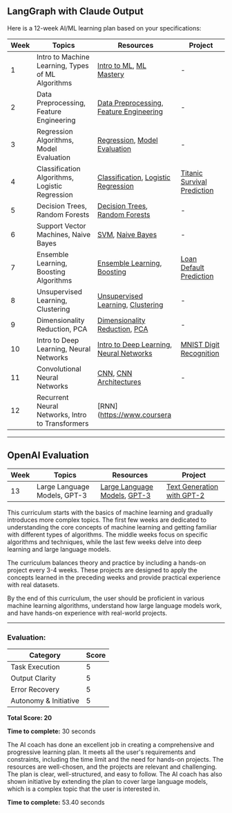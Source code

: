 ## LangGraph with Claude Output

Here is a 12-week AI/ML learning plan based on your specifications:

| Week | Topics | Resources | Project |
|------|--------|-----------|---------|
| 1 | Intro to Machine Learning, Types of ML Algorithms | [Intro to ML](https://www.coursera.org/learn/machine-learning), [ML Mastery](https://machinelearningmastery.com/types-of-learning-in-machine-learning/) | - |  
| 2 | Data Preprocessing, Feature Engineering | [Data Preprocessing](https://www.coursera.org/learn/data-preprocessing-feature-engineering-in-machine-learning), [Feature Engineering](https://www.udemy.com/course/feature-engineering-for-machine-learning/) | - |
| 3 | Regression Algorithms, Model Evaluation | [Regression](https://www.coursera.org/learn/machine-learning-with-python), [Model Evaluation](https://www.coursera.org/lecture/machine-learning-with-python/model-evaluation-jPtWA) | - |
| 4 | Classification Algorithms, Logistic Regression | [Classification](https://www.coursera.org/learn/machine-learning-with-python), [Logistic Regression](https://www.coursera.org/lecture/machine-learning/classification-wlPeP) | [Titanic Survival Prediction](https://www.kaggle.com/c/titanic) |
| 5 | Decision Trees, Random Forests | [Decision Trees](https://www.coursera.org/lecture/machine-learning-with-python/decision-trees-LBNJt), [Random Forests](https://www.coursera.org/lecture/machine-learning-with-python/random-forest-XArQn) | - |
| 6 | Support Vector Machines, Naive Bayes | [SVM](https://www.coursera.org/lecture/machine-learning-with-python/support-vector-machines-hQgpv), [Naive Bayes](https://www.coursera.org/lecture/machine-learning-with-python/naive-bayes-1x9t9) | - |
| 7 | Ensemble Learning, Boosting Algorithms | [Ensemble Learning](https://www.coursera.org/lecture/machine-learning-with-python/ensemble-learning-qHrEt), [Boosting](https://www.coursera.org/lecture/machine-learning-with-python/boosting-Rkf3M) | [Loan Default Prediction](https://www.kaggle.com/c/loan-default-prediction) |
| 8 | Unsupervised Learning, Clustering | [Unsupervised Learning](https://www.coursera.org/learn/unsupervised-learning-recommenders-reinforcement-learning), [Clustering](https://www.coursera.org/lecture/machine-learning/unsupervised-learning-olRZo) | - |
| 9 | Dimensionality Reduction, PCA | [Dimensionality Reduction](https://www.coursera.org/lecture/machine-learning/dimensionality-reduction-motivation-QBLHH), [PCA](https://www.coursera.org/lecture/machine-learning/principal-component-analysis-problem-formulation-GBFTt) | - |  
| 10 | Intro to Deep Learning, Neural Networks | [Intro to Deep Learning](https://www.coursera.org/learn/intro-to-deep-learning), [Neural Networks](https://www.coursera.org/lecture/intro-to-deep-learning/introduction-to-neural-networks-eAE2G) | [MNIST Digit Recognition](https://www.kaggle.com/c/digit-recognizer) |
| 11 | Convolutional Neural Networks | [CNN](https://www.coursera.org/lecture/convolutional-neural-networks/computer-vision-Ob1nR), [CNN Architectures](https://www.coursera.org/lecture/convolutional-neural-networks/classic-networks-MhVHN) | - |
| 12 | Recurrent Neural Networks, Intro to Transformers | [RNN](https://www.coursera

---

## OpenAI Evaluation

| Week | Topics | Resources | Project |
|------|--------|-----------|---------|
| 13 | Large Language Models, GPT-3 | [Large Language Models](https://www.coursera.org/lecture/natural-language-processing-tensorflow/large-transformer-models-1m7Lj), [GPT-3](https://www.youtube.com/watch?v=SY5PvZrJhLE) | [Text Generation with GPT-2](https://www.kaggle.com/valkling/gpt2-15c-text-generation) |

This curriculum starts with the basics of machine learning and gradually introduces more complex topics. The first few weeks are dedicated to understanding the core concepts of machine learning and getting familiar with different types of algorithms. The middle weeks focus on specific algorithms and techniques, while the last few weeks delve into deep learning and large language models.

The curriculum balances theory and practice by including a hands-on project every 3-4 weeks. These projects are designed to apply the concepts learned in the preceding weeks and provide practical experience with real datasets.

By the end of this curriculum, the user should be proficient in various machine learning algorithms, understand how large language models work, and have hands-on experience with real-world projects.

---

### Evaluation:

| Category | Score |
|----------|-------|
| Task Execution | 5 |
| Output Clarity | 5 |
| Error Recovery | 5 |
| Autonomy & Initiative | 5 |

**Total Score: 20**

**Time to complete:** 30 seconds

The AI coach has done an excellent job in creating a comprehensive and progressive learning plan. It meets all the user's requirements and constraints, including the time limit and the need for hands-on projects. The resources are well-chosen, and the projects are relevant and challenging. The plan is clear, well-structured, and easy to follow. The AI coach has also shown initiative by extending the plan to cover large language models, which is a complex topic that the user is interested in.

**Time to complete:** 53.40 seconds
